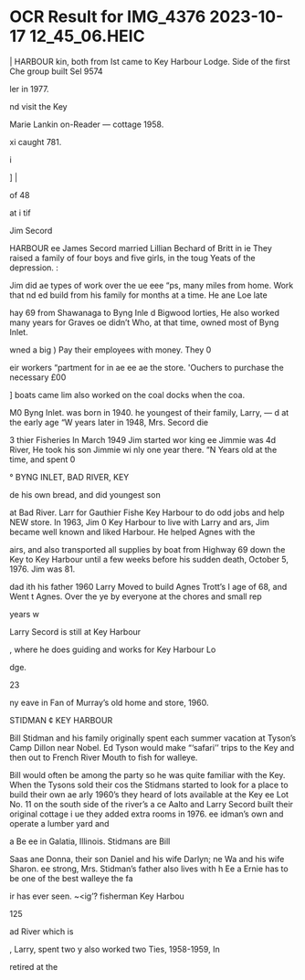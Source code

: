 # OCR Result for IMG_4376 2023-10-17 12_45_06.HEIC

| HARBOUR
kin, both from
Ist came to Key
Harbour Lodge.
Side of the first
Che group built
Sel 9574

ler in 1977.

nd visit the Key

Marie Lankin
on-Reader —
cottage 1958.

xi caught
781.

i

]
|

of 48

at
i tif

Jim Secord

HARBOUR ee
James Secord married Lillian Bechard of Britt in ie
They raised a family of four boys and five girls, in the toug
Yeats of the depression. :

Jim did ae types of work over the ue eee
“ps, many miles from home. Work that nd ed build
from his family for months at a time. He ane Loe late

hay 69 from Shawanaga to Byng Inle d Bigwood
lorties, He also worked many years for Graves oe didn’t
Who, at that time, owned most of Byng Inlet.

wned a big
) Pay their employees with money. They 0

eir workers
“partment for in ae ee ae the store.
'Ouchers to purchase the necessary £00

] boats came
lim also worked on the coal docks when the coa.

M0 Byng Inlet. was born in 1940.
he youngest of their family, Larry, — d at the early age
“W years Iater in 1948, Mrs. Secord die

3 thier Fisheries
In March 1949 Jim started wor king ee Jimmie was
4d River, He took his son Jimmie wi nly one year there.
“N Years old at the time, and spent 0

° BYNG INLET, BAD RIVER, KEY

de his own bread, and did
youngest son

at Bad River. Larr
for Gauthier Fishe
Key Harbour to do odd jobs and help
NEW store. In 1963, Jim
0 Key Harbour to live with Larry and
ars, Jim became well known and liked
Harbour. He helped Agnes with the

airs, and also transported all supplies
by boat from Highway 69 down the Key to Key Harbour
until a few weeks before his sudden death, October 5, 1976.
Jim was 81.

dad
ith his father
1960 Larry Moved to
build Agnes Trott’s I
age of 68, and Went t
Agnes. Over the ye
by everyone at the
chores and small rep

years w

Larry Secord is still at Key Harbour

, where he does
guiding and works for Key Harbour Lo

dge.

23

ny eave in Fan of Murray’s old home and store, 1960.

STIDMAN ¢ KEY HARBOUR

Bill Stidman and his family originally spent each summer
vacation at Tyson’s Camp Dillon near Nobel. Ed Tyson
would make “‘safari’’ trips to the Key and then out to French
River Mouth to fish for walleye.

Bill would often be among the party so he was quite
familiar with the Key. When the Tysons sold their cos
the Stidmans started to look for a place to build their own
ae arly 1960’s they heard of lots available at the Key
ee Lot No. 11 on the south side of the river’s
a
ce Aalto and Larry Secord built their original cottage
i ue they added extra rooms in 1976.
ee idman’s own and operate a lumber yard and

a Be ee in Galatia, Illinois. Stidmans are Bill

Saas ane Donna, their son Daniel and his wife Darlyn;
ne Wa and his wife Sharon.
ee strong, Mrs. Stidman’s father also lives with
h Ee a Ernie has to be one of the best walleye
the fa

ir has ever seen.
~<ig’? fisherman Key Harbou

125

ad River which is

, Larry, spent two
y also worked two
Ties, 1958-1959, In

retired at the

